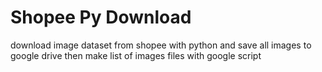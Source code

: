 # Shopee Py Download

download image dataset from shopee with python and save all images to google drive then make list of images files with google script
